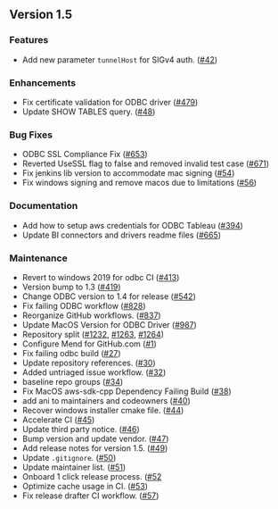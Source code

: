 ## Version 1.5

### Features

* Add new parameter `tunnelHost` for SIGv4 auth. ([#42](https://github.com/opensearch-project/sql-odbc/pull/42))

### Enhancements

* Fix certificate validation for ODBC driver ([#479](https://github.com/opensearch-project/sql/pull/479))
* Update SHOW TABLES query. ([#48](https://github.com/opensearch-project/sql-odbc/pull/48))

### Bug Fixes

* ODBC SSL Compliance Fix ([#653](https://github.com/opensearch-project/sql/pull/653))
* Reverted UseSSL flag to false and removed invalid test case ([#671](https://github.com/opensearch-project/sql/pull/671))
* Fix jenkins lib version to accommodate mac signing ([#54](https://github.com/opensearch-project/sql-odbc/pull/54))
* Fix windows signing and remove macos due to limitations ([#56](https://github.com/opensearch-project/sql-odbc/pull/56))

### Documentation

* Add how to setup aws credentials for ODBC Tableau ([#394](https://github.com/opensearch-project/sql/pull/394))
* Update BI connectors and drivers readme files ([#665](https://github.com/opensearch-project/sql/pull/665))

### Maintenance

* Revert to windows 2019 for odbc CI ([#413](https://github.com/opensearch-project/sql/pull/413))
* Version bump to 1.3 ([#419](https://github.com/opensearch-project/sql/pull/419))
* Change ODBC version to 1.4 for release ([#542](https://github.com/opensearch-project/sql/pull/542))
* Fix failing ODBC workflow ([#828](https://github.com/opensearch-project/sql/pull/828))
* Reorganize GitHub workflows. ([#837](https://github.com/opensearch-project/sql/pull/837))
* Update MacOS Version for ODBC Driver ([#987](https://github.com/opensearch-project/sql/pull/987))
* Repository split ([#1232](https://github.com/opensearch-project/sql/pull/1232), [#1263](https://github.com/opensearch-project/sql/pull/1263), [#1264](https://github.com/opensearch-project/sql/pull/1264))
* Configure Mend for GitHub.com ([#1](https://github.com/opensearch-project/sql-odbc/pull/1))
* Fix failing odbc build ([#27](https://github.com/opensearch-project/sql-odbc/pull/27))
* Update repository references. ([#30](https://github.com/opensearch-project/sql-odbc/pull/30))
* Added untriaged issue workflow. ([#32](https://github.com/opensearch-project/sql-odbc/pull/32))
* baseline repo groups ([#34](https://github.com/opensearch-project/sql-odbc/pull/34))
* Fix MacOS aws-sdk-cpp Dependency Failing Build ([#38](https://github.com/opensearch-project/sql-odbc/pull/38))
* add ani to maintainers and codeowners ([#40](https://github.com/opensearch-project/sql-odbc/pull/40))
* Recover windows installer cmake file. ([#44](https://github.com/opensearch-project/sql-odbc/pull/44))
* Accelerate CI ([#45](https://github.com/opensearch-project/sql-odbc/pull/45))
* Update third party notice. ([#46](https://github.com/opensearch-project/sql-odbc/pull/46))
* Bump version and update vendor. ([#47](https://github.com/opensearch-project/sql-odbc/pull/47))
* Add release notes for version 1.5. ([#49](https://github.com/opensearch-project/sql-odbc/pull/49))
* Update `.gitignore`. ([#50](https://github.com/opensearch-project/sql-odbc/pull/50))
* Update maintainer list. ([#51](https://github.com/opensearch-project/sql-odbc/pull/51))
* Onboard 1 click release process. ([#52](https://github.com/opensearch-project/sql-odbc/pull/52)
* Optimize cache usage in CI. ([#53](https://github.com/opensearch-project/sql-odbc/pull/53))
* Fix release drafter CI workflow. ([#57](https://github.com/opensearch-project/sql-odbc/pull/57))
